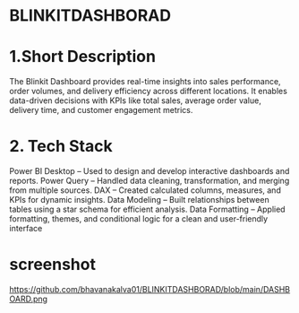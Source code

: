 # BLINKITDASHBORAD
# 1.Short Description
The Blinkit Dashboard provides real-time insights into sales performance, order volumes, and delivery efficiency across different locations. It enables data-driven decisions with KPIs like total sales, average order value, delivery time, and customer engagement metrics.
# 2. Tech Stack
Power BI Desktop – Used to design and develop interactive dashboards and reports.
Power Query – Handled data cleaning, transformation, and merging from multiple sources.
DAX – Created calculated columns, measures, and KPIs for dynamic insights.
Data Modeling – Built relationships between tables using a star schema for efficient analysis.
Data Formatting – Applied formatting, themes, and conditional logic for a clean and user-friendly interface
# screenshot 
https://github.com/bhavanakalva01/BLINKITDASHBORAD/blob/main/DASHBOARD.png
